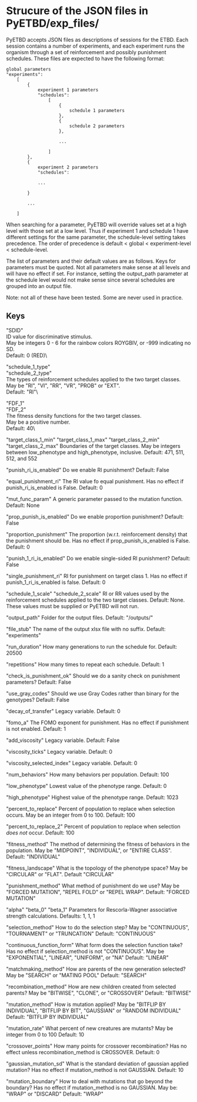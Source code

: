 # Strucure of the JSON files in PyETBD/exp_files/

PyETBD accepts JSON files as descriptions of sessions for the ETBD. Each session contains a number of experiments, and each experiment runs the organism through a set of reinforcement and possibly punishment schedules. These files are expected to have the following format:


    global parameters
    "experiments":
        [
            {
                experiment 1 parameters
                "schedules":
                    [
                        {
                            schedule 1 parameters
                        },
                        {
                            schedule 2 parameters
                        },
                        
                        ...
                        
                    ]
            },
            {
                experiment 2 parameters
                "schedules":
                
                ...
                
            }
    
            ...
    
        ]

When searching for a parameter, PyETBD will override values set at a high level with those set at a low level. Thus if experiment 1 and schedule 1 have different settings for the same parameter, the schedule-level setting takes precedence.  The order of precedence is default < global < experiment-level < schedule-level. 

The list of parameters and their default values are as follows. Keys for parameters must be quoted. Not all parameters make sense at all levels and will have no effect if set. For instance, setting the output_path parameter at the schedule level would not make sense since several schedules are grouped into an output file. 

Note: not all of these have been tested. Some are never used in practice. 

## Keys

"SDID"\
ID value for discriminative stimulus. \
May be integers 0 - 6 for the rainbow colors ROYGBIV, or -999 indicating no SD.\
Default: 0 (RED)\

"schedule_1_type"\
"schedule_2_type"\
The types of reinforcement schedules applied to the two target classes.\
May be "RI", "VI", "RR", "VR", "PROB" or "EXT".\
Default: "RI"\

"FDF_1"\
"FDF_2"\
The fitness density functions for the two target classes.\
May be a positive number.\
Default: 40\

"target_class_1_min"
"target_class_1_max"
"target_class_2_min"
"target_class_2_max"
Boundaries of the target classes.
May be integers between low_phenotype and high_phenotype, inclusive.
Default: 471, 511, 512, and 552

"punish_ri_is_enabled"
Do we enable RI punishment? 
Default: False

"equal_punishment_ri"
The RI value fo equal punishment. Has no effect if punish_ri_is_enabled is False.
Default: 0

"mut_func_param"
A generic parameter passed to the mutation function.
Default: None

"prop_punish_is_enabled"
Do we enable proportion punishment?
Default: False

"proportion_punishment"
The proportion (w.r.t. reinforcement density) that the punishment should be. Has no effect if prop_punish_is_enabled is False.
Default: 0

"punish_1_ri_is_enabled"
Do we enable single-sided RI punishment?
Default: False

"single_punishment_ri"
RI for punishment on target class 1. Has no effect if punish_1_ri_is_enabled is false.
Default: 0

"schedule_1_scale"
"schedule_2_scale"
RI or RR values used by the reinforcement schedules applied to the two target classes.
Default: None. These values must be supplied or PyETBD will not run.

"output_path"
Folder for the output files.
Default: "/outputs/"

"file_stub"
The name of the output xlsx file with no suffix.
Default: "experiments"

"run_duration"
How many generations to run the schedule for.
Default: 20500

"repetitions"
How many times to repeat each schedule.
Default: 1

"check_is_punishment_ok"
Should we do a sanity check on punishment parameters?
Default: False

"use_gray_codes"
Should we use Gray Codes rather than binary for the genotypes?
Default: False

"decay_of_transfer"
Legacy variable.
Default: 0

"fomo_a"
The FOMO exponent for punishment. Has no effect if punishment is not enabled.
Default: 1

"add_viscosity"
Legacy variable.
Default: False

"viscosity_ticks"
Legacy variable.
Default: 0

"viscosity_selected_index"
Legacy variable.
Default: 0

"num_behaviors"
How many behaviors per population.
Default: 100

"low_phenotype"
Lowest value of the phenotype range.
Default: 0

"high_phenotype"
Highest value of the phenotype range.
Default: 1023

"percent_to_replace"
Percent of population to replace when selection occurs.
May be an integer from 0 to 100.
Default: 100

"percent_to_replace_2"
Percent of population to replace when selection *does not* occur.
Default: 100

"fitness_method"
The method of determining the fitness of behaviors in the population. 
May be "MIDPOINT", "INDIVIDUAL", or "ENTIRE CLASS".
Default: "INDIVIDUAL"

"fitness_landscape"
What is the topology of the phenotype space?
May be "CIRCULAR" or "FLAT".
Default "CIRCULAR"

"punishment_method"
What method of punishment do we use?
May be "FORCED MUTATION", "REPEL FOLD" or "REPEL WRAP".
Default: "FORCED MUTATION"

"alpha"
"beta_0"
"beta_1"
Parameters for Rescorla-Wagner associative strength calculations. 
Defaults: 1, 1, 1

"selection_method"
How to do the selection step?
May be "CONTINUOUS", "TOURNAMENT" or "TRUNCATION"
Default: "CONTINUOUS"

"continuous_function_form"
What form does the selection function take? Has no effect if selection_method is not "CONTINUOUS".
May be "EXPONENTIAL", "LINEAR", "UNIFORM", or "NA"
Default: "LINEAR"

"matchmaking_method"
How are parents of the new generation selected?
May be "SEARCH" or "MATING POOL"
Default: "SEARCH"

"recombination_method"
How are new children created from selected parents?
May be "BITWISE", "CLONE", or "CROSSOVER"
Default: "BITWISE"

"mutation_method"
How is mutation applied?
May be "BITFLIP BY INDIVIDUAL", "BITFLIP BY BIT", "GAUSSIAN" or "RANDOM INDIVIDUAL"
Default: "BITFLIP BY INDIVIDUAL"

"mutation_rate"
What percent of new creatures are mutants?
May be integer from 0 to 100
Default: 10

"crossover_points"
How many points for crossover recombination? Has no effect unless recombination_method is CROSSOVER.
Default: 0

"gaussian_mutation_sd"
What is the standard deviation of gaussian applied mutation? Has no effect if mutation_method is not GAUSSIAN.
Default: 10

"mutation_boundary"
How to deal with mutations that go beyond the boundary? Has no effect if mutation_method is no GAUSSIAN.
May be: "WRAP" or "DISCARD"
Default: "WRAP"
